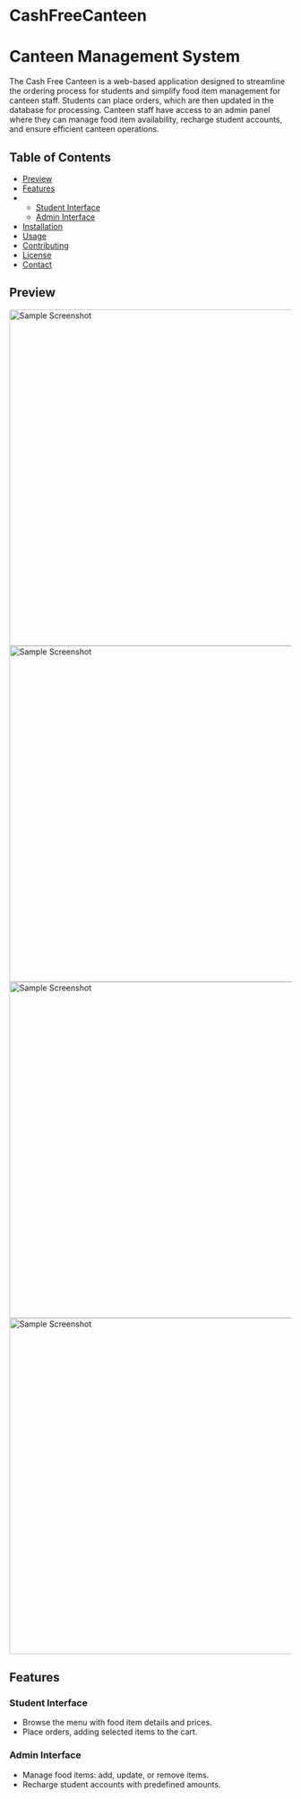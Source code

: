 # CashFreeCanteen
# Canteen Management System

The Cash Free Canteen is a web-based application designed to streamline the ordering process for students and simplify food item management for canteen staff. Students can place orders, which are then updated in the database for processing. Canteen staff have access to an admin panel where they can manage food item availability, recharge student accounts, and ensure efficient canteen operations.

## Table of Contents

- [Preview](#preview)
- [Features](#features)
- - [Student Interface](#student-interface)
  - [Admin Interface](#admin-interface)
- [Installation](#installation)
- [Usage](#usage)
- [Contributing](#contributing)
- [License](#license)
- [Contact](#contact)

## Preview 

<img src="https://github.com/SelvaRM04/CashFreeCanteen/blob/master/Home%20Page.png" alt="Sample Screenshot" width="600"/>
<img src="https://github.com/SelvaRM04/CashFreeCanteen/blob/master/ServerPage.png" alt="Sample Screenshot" width="600"/>
<img src="https://github.com/SelvaRM04/CashFreeCanteen/blob/master/Update.png" alt="Sample Screenshot" width="600"/>
<img src="https://github.com/SelvaRM04/CashFreeCanteen/blob/master/Recharges.png" alt="Sample Screenshot" width="600"/>

## Features

### Student Interface

- Browse the menu with food item details and prices.
- Place orders, adding selected items to the cart.

### Admin Interface

- Manage food items: add, update, or remove items.
- Recharge student accounts with predefined amounts.
